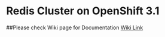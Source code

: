 # Redis Cluster on OpenShift 3.1
##Please check Wiki page for Documentation
[Wiki Link](https://github.com/shah-zobair/redis-sentinel/wiki/Redis-Cluster-on-OpenShift-3.1)
